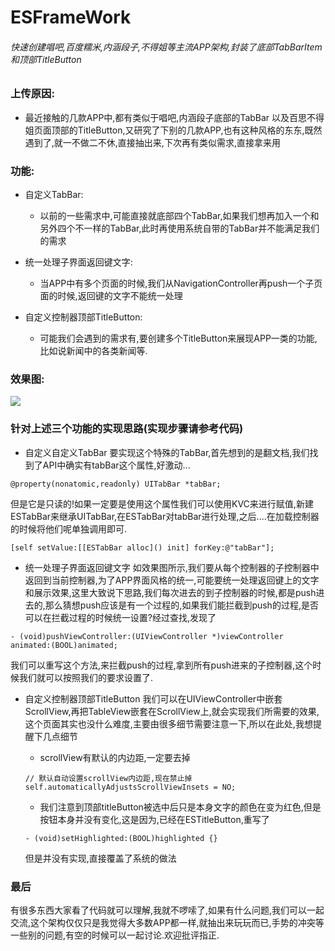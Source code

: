 # ESFrameWork
###### 快速创建唱吧,百度糯米,内涵段子,不得姐等主流APP架构,封装了底部TabBarItem和顶部TitleButton

### 上传原因:
+ 最近接触的几款APP中,都有类似于唱吧,内涵段子底部的TabBar
以及百思不得姐页面顶部的TitleButton,又研究了下别的几款APP,也有这种风格的东东,既然遇到了,就一不做二不休,直接抽出来,下次再有类似需求,直接拿来用

### 功能:
+ 自定义TabBar:
	+ 以前的一些需求中,可能直接就底部四个TabBar,如果我们想再加入一个和另外四个不一样的TabBar,此时再使用系统自带的TabBar并不能满足我们的需求

+ 统一处理子界面返回键文字:
	+ 当APP中有多个页面的时候,我们从NavigationController再push一个子页面的时候,返回键的文字不能统一处理


+ 自定义控制器顶部TitleButton:
	+ 可能我们会遇到的需求有,要创建多个TitleButton来展现APP一类的功能,比如说新闻中的各类新闻等.

### 效果图:
![](http://i11.tietuku.com/9cc647610d5d60f2.gif)

### 针对上述三个功能的实现思路(实现步骤请参考代码)

+ 自定义自定义TabBar
	要实现这个特殊的TabBar,首先想到的是翻文档,我们找到了API中确实有tabBar这个属性,好激动...
```
@property(nonatomic,readonly) UITabBar *tabBar;
```
但是它是只读的!如果一定要是使用这个属性我们可以使用KVC来进行赋值,新建ESTabBar来继承UITabBar,在ESTabBar对tabBar进行处理,之后....在加载控制器的时候将他们呢单独调用即可.

```
[self setValue:[[ESTabBar alloc]() init] forKey:@"tabBar"];
```
+ 统一处理子界面返回键文字
如效果图所示,我们要从每个控制器的子控制器中返回到当前控制器,为了APP界面风格的统一,可能要统一处理返回键上的文字和展示效果,这里大致说下思路,我们每次进去的到子控制器的时候,都是push进去的,那么猜想push应该是有一个过程的,如果我们能拦截到push的过程,是否可以在拦截过程的时候统一设置?经过查找,发现了

```
- (void)pushViewController:(UIViewController *)viewController animated:(BOOL)animated;
```
我们可以重写这个方法,来拦截push的过程,拿到所有push进来的子控制器,这个时候我们就可以按照我们的要求设置了.
+ 自定义控制器顶部TitleButton
	我们可以在UIViewController中嵌套ScrollView,再把TableView嵌套在ScrollView上,就会实现我们所需要的效果,这个页面其实也没什么难度,主要由很多细节需要注意一下,所以在此处,我想提醒下几点细节
	+ scrollView有默认的内边距,一定要去掉

	```
	// 默认自动设置scrollView内边距,现在禁止掉
	self.automaticallyAdjustsScrollViewInsets = NO;
	```
	+ 我们注意到顶部titleButton被选中后只是本身文字的颜色在变为红色,但是按钮本身并没有变化,这是因为,已经在ESTitleButton,重写了
	```
	- (void)setHighlighted:(BOOL)highlighted {}
	```
	但是并没有实现,直接覆盖了系统的做法


### 最后
   有很多东西大家看了代码就可以理解,我就不啰嗦了,如果有什么问题,我们可以一起交流,这个架构仅仅只是我觉得大多数APP都一样,就抽出来玩玩而已,手势的冲突等一些别的问题,有空的时候可以一起讨论.欢迎批评指正.

